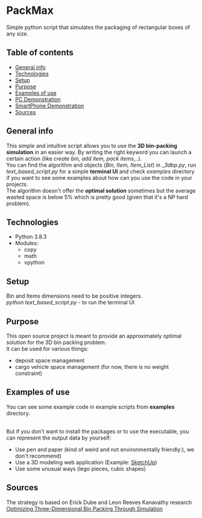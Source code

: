 # PackMax

Simple python script that simulates the packaging of rectangular boxes of any size.

## Table of contents

- [General info](#general-info)
- [Technologies](#technologies)
- [Setup](#setup)
- [Purpose](#purpose)
- [Examples of use](#examples-of-use)
- [PC Demonstration](https://drive.google.com/file/d/1S7oHB4T9IVIZNX7Cl8djBs1rWuWrrk1X/view?usp=sharing)
- [SmartPhone Demonstration](https://drive.google.com/file/d/1l5v4ctf5wCyu1WbwWCijZJyaew1R8j4H/view?usp=sharing)
- [Sources](#Sources)

## General info

This simple and intuitive script allows you to use the **3D bin-packing simulation** in an easier way.
By writing the right keyword you can launch a certain action (like _create bin, add item, pack items_,..).
<br />
You can find the algorithm and objects (_Bin, Item, Item_List_) in \__3dbp.py_,
run _text_based_script.py_ for a simple **terminal UI** and
check _examples_ directory if you want to see some examples about how can you use the code in your projects.
<br />
The algorithm doesn't offer the **optimal solution** sometimes but the average wasted space is below 5% which is pretty good (given that it's a NP hard problem).

## Technologies

- Python 3.8.3
- Modules:
  - copy
  - math
  - vpython

## Setup

Bin and Items dimensions need to be positive integers.
<br />
_python text_based_script.py_ - to run the terminal UI

## Purpose

This open source project is meant to provide an approximately optimal solution for the 3D bin packing problem.
<br />
It can be used for various things:

- deposit space management
- cargo vehicle space management (for now, there is no weight constraint)

## Examples of use

You can see some example code in example scripts from **examples** directory.

<br />
But if you don't want to install the packages or to use the executable, you can represent the output data by yourself:

- Use pen and paper (kind of weird and not environmentally friendly:), we don't recommend)
- Use a 3D modeling web application (Example: [SketchUp](https://app.sketchup.com/app))
- Use some unusual ways (lego pieces, cubic shapes)

## Sources

The strategy is based on Erick Dube and Leon Reeves Kanavathy research [Optimizing Three-Dimensional Bin Packing Through Simulation](https://www.researchgate.net/publication/228974015_Optimizing_Three-Dimensional_Bin_Packing_Through_Simulation)
